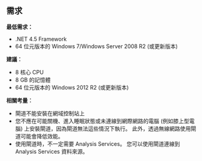 ## <a name="requirements"></a>需求
**最低需求：**

* .NET 4.5 Framework
* 64 位元版本的 Windows 7/Windows Server 2008 R2 (或更新版本)

**建議︰**

* 8 核心 CPU
* 8 GB 的記憶體
* 64 位元版本的 Windows 2012 R2 (或更新版本)

**相關考量︰**

* 閘道不能安裝在網域控制站上
* 您不應在可能關機、進入睡眠狀態或未連線到網際網路的電腦 (例如膝上型電腦) 上安裝閘道，因為閘道無法這些情況下執行。 此外，透過無線網路使用閘道可能會降低效能。
* 使用閘道時，不一定需要 Analysis Services。 您可以使用閘道連線到 Analysis Services 資料來源。

